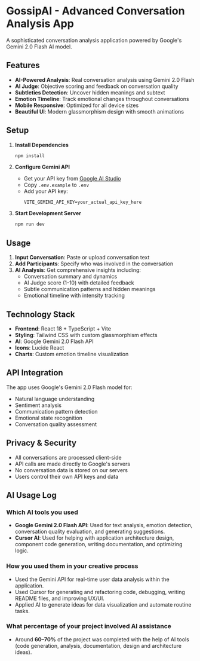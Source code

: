 # GossipAI - Advanced Conversation Analysis App

A sophisticated conversation analysis application powered by Google's Gemini 2.0 Flash AI model.

## Features

- **AI-Powered Analysis**: Real conversation analysis using Gemini 2.0 Flash
- **AI Judge**: Objective scoring and feedback on conversation quality
- **Subtleties Detection**: Uncover hidden meanings and subtext
- **Emotion Timeline**: Track emotional changes throughout conversations
- **Mobile Responsive**: Optimized for all device sizes
- **Beautiful UI**: Modern glassmorphism design with smooth animations

## Setup

1. **Install Dependencies**
   ```bash
   npm install
   ```

2. **Configure Gemini API**
   - Get your API key from [Google AI Studio](https://makersuite.google.com/app/apikey)
   - Copy `.env.example` to `.env`
   - Add your API key:
     ```
     VITE_GEMINI_API_KEY=your_actual_api_key_here
     ```

3. **Start Development Server**
   ```bash
   npm run dev
   ```

## Usage

1. **Input Conversation**: Paste or upload conversation text
2. **Add Participants**: Specify who was involved in the conversation
3. **AI Analysis**: Get comprehensive insights including:
   - Conversation summary and dynamics
   - AI Judge score (1-10) with detailed feedback
   - Subtle communication patterns and hidden meanings
   - Emotional timeline with intensity tracking

## Technology Stack

- **Frontend**: React 18 + TypeScript + Vite
- **Styling**: Tailwind CSS with custom glassmorphism effects
- **AI**: Google Gemini 2.0 Flash API
- **Icons**: Lucide React
- **Charts**: Custom emotion timeline visualization

## API Integration

The app uses Google's Gemini 2.0 Flash model for:
- Natural language understanding
- Sentiment analysis
- Communication pattern detection
- Emotional state recognition
- Conversation quality assessment

## Privacy & Security

- All conversations are processed client-side
- API calls are made directly to Google's servers
- No conversation data is stored on our servers
- Users control their own API keys and data

## AI Usage Log

### Which AI tools you used
- **Google Gemini 2.0 Flash API**: Used for text analysis, emotion detection, conversation quality evaluation, and generating suggestions.
- **Cursor AI**: Used for helping with application architecture design, component code generation, writing documentation, and optimizing logic.

### How you used them in your creative process
- Used the Gemini API for real-time user data analysis within the application.
- Used Cursor for generating and refactoring code, debugging, writing README files, and improving UX/UI.
- Applied AI to generate ideas for data visualization and automate routine tasks.

### What percentage of your project involved AI assistance
- Around **60–70%** of the project was completed with the help of AI tools (code generation, analysis, documentation, design and architecture ideas).
